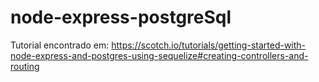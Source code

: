 # node-express-postgreSql
Tutorial encontrado em: https://scotch.io/tutorials/getting-started-with-node-express-and-postgres-using-sequelize#creating-controllers-and-routing
